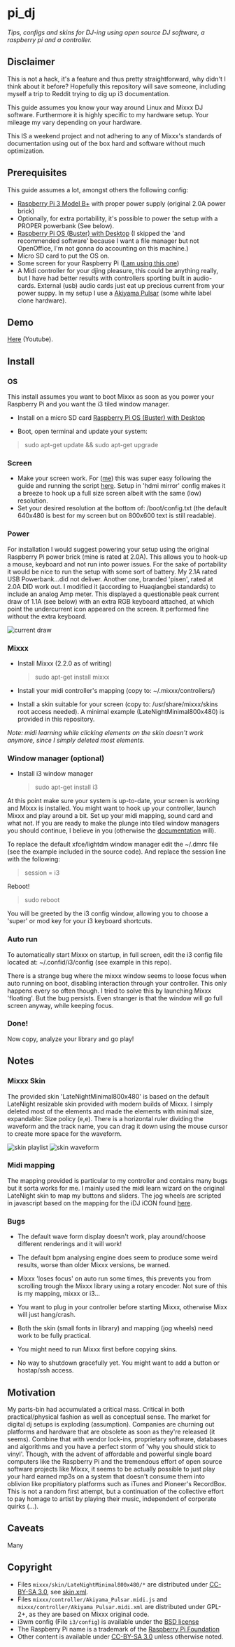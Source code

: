 # pi\_dj

*Tips, configs and skins for DJ-ing using open source DJ software, a raspberry pi and a controller.*


## Disclaimer

This is not a hack, it's a feature and thus pretty straightforward, why didn't I think about it before? Hopefully this repository will save someone, including myself a trip to Reddit trying to dig up i3 documentation.

This guide assumes you know your way around Linux and Mixxx DJ software. Furthermore it is highly specific to my hardware setup. Your mileage my vary depending on your hardware.

This IS a weekend project and not adhering to any of Mixxx's standards of documentation using out of the box hard and software without much optimization.



## Prerequisites

This guide assumes a lot, amongst others the following config:

* [Raspberry Pi 3 Model B+](https://www.raspberrypi.org/products/raspberry-pi-3-model-b-plus/) with proper power supply (original 2.0A power brick)
* Optionally, for extra portability, it's possible to power the setup with a PROPER powerbank (See below).
* [Raspberry Pi OS (Buster) with Desktop](https://www.raspberrypi.org/downloads/raspberry-pi-os/) (I skipped the 'and recommended software' because I want a file manager but not OpenOffice, I'm not gonna do accounting on this machine.)
* Micro SD card to put the OS on.
* Some screen for your Raspberry Pi ([I am using this one](https://learn.adafruit.com/adafruit-2-8-pitft-capacitive-touch))
* A Midi controller for  your djing pleasure, this could be anything really,  but I have had better results with controllers sporting built in audio-cards. External (usb) audio cards just eat up precious current from your power suppy. In my setup I use a [Akiyama Pulsar](https://es.virtualdj.com/img/225189/95079/hwp_akiyama_akiyamapulsar.png) (some white label clone hardware).


## Demo

[Here](https://youtu.be/UZam2aeX3Nc) (Youtube).

## Install

### OS

This install assumes you want to boot Mixxx as soon as you power your Raspberry Pi and you want the i3 tiled window manager.

* Install on a micro SD card [Raspberry Pi OS (Buster) with Desktop](https://www.raspberrypi.org/downloads/raspberry-pi-os/)

* Boot, open terminal and update your system:
> sudo apt-get update && sudo apt-get upgrade


### Screen

* Make your screen work. For ([me](https://learn.adafruit.com/adafruit-2-8-pitft-capacitive-touch)) this was super easy following the guide and running the script [here](https://learn.adafruit.com/adafruit-2-8-pitft-capacitive-touch/easy-install-2). Setup in 'hdmi mirror' config makes it a breeze to hook up a full size screen albeit with the same (low) resolution.
* Set your desired resolution at the bottom of: /boot/config.txt (the default 640x480 is best for my screen but on 800x600 text is still readable).

### Power

For installation I would suggest powering your setup using the original Raspberry Pi power brick (mine is rated at 2.0A). This allows you to hook-up a mouse, keyboard and not run into power issues. For the sake of portability it would be nice to run the setup with some sort of battery. My 2.1A rated USB Powerbank...did not deliver. Another one, branded 'pisen', rated at 2.0A DID work out. I modified it (according to Huaqiangbei standards) to include an analog Amp meter. This displayed a questionable peak current draw of 1.1A  (see below) with an extra RGB keyboard attached, at which point the undercurrent icon appeared on the screen. It performed fine without the extra keyboard.

![current draw](https://github.com/dennisdebel/pi_dj/blob/master/images/current-draw.jpg)

### Mixxx

* Install Mixxx (2.2.0 as of writing)

	> sudo apt-get install mixxx

* Install your midi controller's mapping (copy to: ~/.mixxx/controllers/)
* Install a skin suitable for your screen (copy to: /usr/share/mixxx/skins root access needed). A minimal example (LateNightMinimal800x480) is provided in this repository.

*Note: midi learning while clicking elements on the skin doesn't work anymore, since I simply deleted most elements.*

### Window manager (optional)

* Install i3 window manager

	> sudo apt-get install i3

At this point make sure your system is up-to-date, your screen is working and Mixxx is installed. You might want to hook up your controller, launch Mixxx and play around a bit. Set up your midi mapping, sound card and what not. If you are ready to make the plunge into tiled window managers you should continue, I believe in you (otherwise the [documentation](https://i3wm.org/docs/userguide.html) will).

To replace the default xfce/lightdm window manager edit the ~/.dmrc file (see the example included in the source code). And replace the session line with the following:

>  session = i3


Reboot!

> sudo reboot

You will be greeted by the i3 config window, allowing you to choose a 'super' or mod key for your i3 keyboard shortcuts.

### Auto run

To automatically start Mixxx on startup, in full screen, edit the i3 config file located at: ~/.confid/i3/config (see example in this repo).

There is a strange bug where the mixxx window seems to loose focus when auto running on boot, disabling interaction through your controller. This only happens every so often though. I tried to solve this by launching Mixxx 'floating'. But the bug persists. Even stranger is that the window will go full screen anyway, while keeping focus.

### Done!

Now copy, analyze your library and go play!



## Notes

### Mixxx Skin

The provided skin 'LateNightMinimal800x480' is based on the default LateNight resizable skin provided with modern builds of Mixxx. I simply deleted most of the elements and made the elements with minimal size, expandable: Size policy (e,e). There is a horizontal ruler dividing the waveform and the track name, you can drag it down using the mouse cursor to create more space for the waveform.

![skin playlist](https://github.com/dennisdebel/pi_dj/blob/master/images/skin-playlist.png)
![skin waveform](https://github.com/dennisdebel/pi_dj/blob/master/images/skin-waveform.png)

### Midi mapping

The mapping provided is particular to my controller and contains many bugs but it sorta works for me. I mainly used the midi learn wizard on the original LateNight skin to map my buttons and sliders. The jog wheels are scripted in javascript based on the mapping for the iDJ iCON found [here](https://github.com/kfigiela/Mixxx-iCON-iDJ).

### Bugs

 * The default wave form display doesn't work, play around/choose different renderings and it will work!

 * The default bpm analysing engine does seem to produce some weird results, worse than older Mixxx versions, be warned.

 * Mixxx 'loses focus' on auto run some times, this prevents you from scrolling trough the Mixxx library using a rotary encoder. Not sure of this is my mapping, mixxx or i3...

 * You want to plug in your controller before starting Mixxx, otherwise Mixx will just hang/crash.

* Both the skin (small fonts in library) and mapping (jog wheels) need work to be fully practical.

* You might need to run Mixxx first before copying skins.

* No way to shutdown gracefully yet. You might want to add a button or hostap/ssh access.


## Motivation

My parts-bin had accumulated a critical mass. Critical in both practical/physical fashion as well as conceptual sense. The market for digital dj setups is exploding (assumption). Companies are churning out platforms and hardware that are obsolete as soon as they're released (it seems). Combine that with vendor lock-ins, proprietary software, databases and algorithms and you have a perfect storm of 'why you should stick to vinyl'. Though, with the advent of affordable and powerful single board computers like the Raspberry Pi and the tremendous effort of open source software projects like Mixxx, it seems to be actually possible to just play your hard earned mp3s on a system that doesn't consume them into oblivion like propitiatory platforms such as iTunes and Pioneer's RecordBox. This is not a random first attempt, but a continuation of the collective effort to pay homage to artist by playing their music, independent of corporate quirks (...).


## Caveats

Many

## Copyright

* Files `mixxx/skin/LateNightMinimal800x480/*` are distributed under [CC-BY-SA 3.0](https://creativecommons.org/licenses/by-sa/3.0/), see [skin.xml](mixxx/skin/LateNightMinimal800x480/skin.xml).
* Files `mixxx/controller/Akiyama_Pulsar.midi.js` and `mixxx/controller/Akiyama_Pulsar.midi.xml` are distributed under GPL-2+, as they are based on Mixxx original code.
* i3wm config (File `i3/config`) is available under the [BSD license](https://en.wikipedia.org/wiki/BSD_licenses)
* The Raspberry Pi name is a trademark of the [Raspberry Pi Foundation](https://www.raspberrypi.org/trademark-rules/)
* Other content is available under [CC-BY-SA 3.0](https://creativecommons.org/licenses/by-sa/3.0/) unless otherwise noted.
